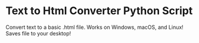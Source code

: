 # Text to Html Converter Python Script
Convert text to a basic .html file. Works on Windows, macOS, and Linux!
Saves file to your desktop!
